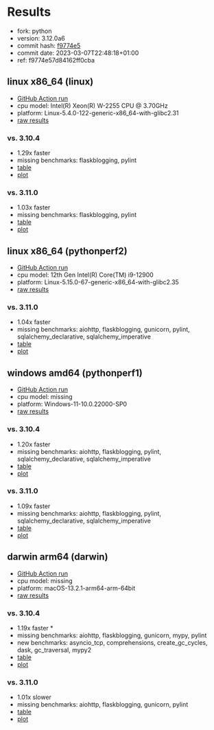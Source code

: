 # Results

- fork: python
- version: 3.12.0a6
- commit hash: [f9774e5](https://github.com/python/cpython/commit/f9774e5)
- commit date: 2023-03-07T22:48:18+01:00
- ref: f9774e57d84162ff0cba

## linux x86_64 (linux)

- [GitHub Action run](https://github.com/faster-cpython/benchmarking/actions/runs/4546447152)
- cpu model: Intel(R) Xeon(R) W-2255 CPU @ 3.70GHz
- platform: Linux-5.4.0-122-generic-x86_64-with-glibc2.31
- [raw results](bm-20230307-linux-x86_64-python-f9774e57d84162ff0cba-3.12.0a6-f9774e5.json)

### vs. 3.10.4

- 1.29x faster
- missing benchmarks: flaskblogging, pylint
- [table](bm-20230307-linux-x86_64-python-f9774e57d84162ff0cba-3.12.0a6-f9774e5-vs-3.10.4.md)
- [plot](bm-20230307-linux-x86_64-python-f9774e57d84162ff0cba-3.12.0a6-f9774e5-vs-3.10.4.png)

### vs. 3.11.0

- 1.03x faster
- missing benchmarks: flaskblogging, pylint
- [table](bm-20230307-linux-x86_64-python-f9774e57d84162ff0cba-3.12.0a6-f9774e5-vs-3.11.0.md)
- [plot](bm-20230307-linux-x86_64-python-f9774e57d84162ff0cba-3.12.0a6-f9774e5-vs-3.11.0.png)

## linux x86_64 (pythonperf2)

- [GitHub Action run](https://github.com/faster-cpython/benchmarking/actions/runs/4546461484)
- cpu model: 12th Gen Intel(R) Core(TM) i9-12900
- platform: Linux-5.15.0-67-generic-x86_64-with-glibc2.35
- [raw results](bm-20230307-pythonperf2-x86_64-python-f9774e57d84162ff0cba-3.12.0a6-f9774e5.json)

### vs. 3.11.0

- 1.04x faster
- missing benchmarks: aiohttp, flaskblogging, gunicorn, pylint, sqlalchemy_declarative, sqlalchemy_imperative
- [table](bm-20230307-pythonperf2-x86_64-python-f9774e57d84162ff0cba-3.12.0a6-f9774e5-vs-3.11.0.md)
- [plot](bm-20230307-pythonperf2-x86_64-python-f9774e57d84162ff0cba-3.12.0a6-f9774e5-vs-3.11.0.png)

## windows amd64 (pythonperf1)

- [GitHub Action run](https://github.com/faster-cpython/benchmarking/actions/runs/4511434980)
- cpu model: missing
- platform: Windows-11-10.0.22000-SP0
- [raw results](bm-20230307-pythonperf1-amd64-python-f9774e57d84162ff0cba-3.12.0a6-f9774e5.json)

### vs. 3.10.4

- 1.20x faster
- missing benchmarks: aiohttp, flaskblogging, pylint, sqlalchemy_declarative, sqlalchemy_imperative
- [table](bm-20230307-pythonperf1-amd64-python-f9774e57d84162ff0cba-3.12.0a6-f9774e5-vs-3.10.4.md)
- [plot](bm-20230307-pythonperf1-amd64-python-f9774e57d84162ff0cba-3.12.0a6-f9774e5-vs-3.10.4.png)

### vs. 3.11.0

- 1.09x faster
- missing benchmarks: aiohttp, flaskblogging, pylint, sqlalchemy_declarative, sqlalchemy_imperative
- [table](bm-20230307-pythonperf1-amd64-python-f9774e57d84162ff0cba-3.12.0a6-f9774e5-vs-3.11.0.md)
- [plot](bm-20230307-pythonperf1-amd64-python-f9774e57d84162ff0cba-3.12.0a6-f9774e5-vs-3.11.0.png)

## darwin arm64 (darwin)

- [GitHub Action run](https://github.com/faster-cpython/benchmarking/actions/runs/4546451869)
- cpu model: missing
- platform: macOS-13.2.1-arm64-arm-64bit
- [raw results](bm-20230307-darwin-arm64-python-f9774e57d84162ff0cba-3.12.0a6-f9774e5.json)

### vs. 3.10.4

- 1.19x faster \*
- missing benchmarks: aiohttp, flaskblogging, gunicorn, mypy, pylint
- new benchmarks: asyncio_tcp, comprehensions, create_gc_cycles, dask, gc_traversal, mypy2
- [table](bm-20230307-darwin-arm64-python-f9774e57d84162ff0cba-3.12.0a6-f9774e5-vs-3.10.4.md)
- [plot](bm-20230307-darwin-arm64-python-f9774e57d84162ff0cba-3.12.0a6-f9774e5-vs-3.10.4.png)

### vs. 3.11.0

- 1.01x slower
- missing benchmarks: aiohttp, flaskblogging, gunicorn, pylint
- [table](bm-20230307-darwin-arm64-python-f9774e57d84162ff0cba-3.12.0a6-f9774e5-vs-3.11.0.md)
- [plot](bm-20230307-darwin-arm64-python-f9774e57d84162ff0cba-3.12.0a6-f9774e5-vs-3.11.0.png)

